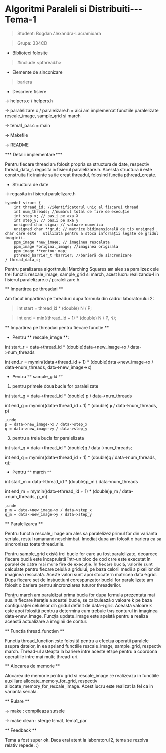 Algoritmi Paraleli si Distribuiti---Tema-1
====================

> Student: Bogdan Alexandra-Lacramioara

> Grupa: 334CD


* Biblioteci folosite 
 > #include <pthread.h>

* Elemente de sinconizare
 > bariera

* Descriere fisiere
  
-> helpers.c / helpers.h

-> paralelizare.c / paralelizare.h  = aici am implementat functiile paralelizate rescale_image, sample_grid si march

-> tema1_par.c = main

-> Makefile

-> README 



*** Detalii implementare ***

Pentru fiecare thread am folosit propria sa structura de date, respectiv thread_data_s regasita in fisierul paralelizare.h. Aceasta structura ii este construita fix inainte sa fie creat threadul, folosind functia pthread_create.

* Structura de date 

 -> regasita in fisierul paralelizare.h 

    typedef struct {
        int thread_id; //identificatorul unic al fiecarui thread
        int num_threads; //numărul total de fire de execuție
        int step_x; // pasii pe axa X
        int step_y; // pasii pe axa y
        unsigned char sigma; // valoare numerica 
        unsigned char **grid; // matrice bidimensională de tip unsigned char care este   utilizată pentru a stoca informații legate de gridul imaginii.
        ppm_image *new_image; // imaginea rescalata
        ppm_image *original_image; //imaginea originala 
        ppm_image **contour_map;
        pthread_barrier_t *barrier; //barieră de sincronizare 
    } thread_data_s;


Pentru paralizarea algoritmului Marching Squares am ales sa paralizez cele trei functii: rescale_image, sample_grid si march, acest lucru realizandu-l in fisierul paralelizare.c / paralelizare.h.


** Impartirea pe threaduri ** 

Am facut impartirea pe threaduri dupa formula din cadrul laboratorului 2:

> int start = thread_id * (double) N / P;

> int end = min((thread_id + 1) * (double) N / P, N);


** Impartirea pe threaduri pentru fiecare functie **

* Pentru ** rescale_image **:

 int start_r = data->thread_id * (double)data->new_image->x / data->num_threads

 int end_r = mymin((data->thread_id + 1) * (double)data->new_image->x / data->num_threads, data->new_image->x)

* Pentru ** sample_grid **

1. pentru primele doua bucle for paralelizate
   

int start_g = data->thread_id * (double) p / data->num_threads

int end_g = mymin((data->thread_id + 1) * (double) p / data->num_threads, p) 

     
    ,unde 
    p = data->new_image->x / data->step_x
    q = data->new_image->y / data->step_y

3. pentru a treia bucla for paralelizata


int start_q = data->thread_id * (double)q / data->num_threads;

int end_q = mymin((data->thread_id + 1) * (double)q / data->num_threads, q);

    
* Pentru ** march **

int start_m = data->thread_id * (double)p_m / data->num_threads

int end_m = mymin((data->thread_id + 1) * (double)p_m / data->num_threads, p_m)


    ,unde 
    p_m = data->new_image->x / data->step_x
    q_m = data->new_image->y / data->step_y
    

** Paralelizarea **

Pentru functia rescale_image am ales sa paralelizez primul for din varianta seriala, restul ramanand neschimbat. Imediat dupa am folosit o bariera ca sa sincronisez toate threadurile.

Pentru sample_grid există trei bucle for care au fost paralelizate, deoarece fiecare buclă este încapsulată într-un bloc de cod care este executat în paralel de către mai multe fire de execuție. În fiecare buclă, valorile sunt calculate pentru fiecare celulă a gridului, pe baza culorii medii a pixelilor din imaginea rescalată. Aceste valori sunt apoi stocate în matricea data->grid. Dupa fiecare set de instructiuni corespunzator buclei for paralelizate am folosit o bariera pentru sincronziarea tuturor threadurilor.

Pentru march am paralelizat prima bucla for dupa formula prezentata mai sus.În fiecare iterație a acestei bucle, se calculează o valoare k pe baza configurației celulelor din gridul definit de data->grid. Această valoare k este apoi folosită pentru a determina cum trebuie tras conturul în imaginea data->new_image. Funcția update_image este apelată pentru a realiza această actualizare a imaginii de contur.


** Functia thread_function **

Functia thread_function este folosită pentru a efectua operatii paralele asupra datelor, in ea apeland functiile rescale_image, sample_grid, respectiv  march. Thread-ul asteapta la bariere intre aceste etape pentru a coordona operatiile intre mai multe thread-uri. 


** Alocarea de memorie **

Alocarea de memorie pentru grid si rescale_image se realizeaza in functiile auxiliare allocate_memory_for_grid, respectiv allocate_memory_for_rescale_image. Acest lucru este realizat la fel ca in varianta seriala.


** Rulare **

-> make : compileaza sursele

-> make clean : sterge tema1, tema1_par 

** Feedback **

Tema a fost super ok. Daca erai atent la laboratorul 2, tema se rezolva relativ repede. :)


